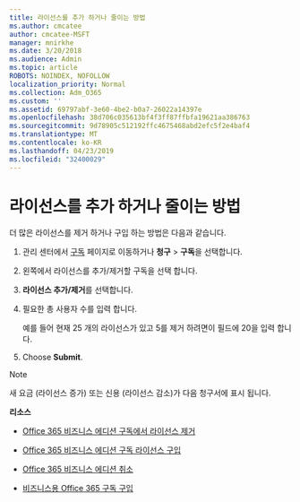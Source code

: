 ```yaml
---
title: 라이선스를 추가 하거나 줄이는 방법
ms.author: cmcatee
author: cmcatee-MSFT
manager: mnirkhe
ms.date: 3/20/2018
ms.audience: Admin
ms.topic: article
ROBOTS: NOINDEX, NOFOLLOW
localization_priority: Normal
ms.collection: Adm_O365
ms.custom: ''
ms.assetid: 69797abf-3e60-4be2-b0a7-26022a14397e
ms.openlocfilehash: 38d706c035613bf4f3ff87ffbfa19621aa386763
ms.sourcegitcommit: 9d78905c512192ffc4675468abd2efc5f2e4baf4
ms.translationtype: MT
ms.contentlocale: ko-KR
ms.lasthandoff: 04/23/2019
ms.locfileid: "32400029"
---
```

# <a name="how-to-add-or-reduce-licenses"></a>라이선스를 추가 하거나 줄이는 방법

더 많은 라이선스를 제거 하거나 구입 하는 방법은 다음과 같습니다.
  
1. 관리 센터에서 [구독](https://go.microsoft.com/fwlink/p/?linkid=842054) 페이지로 이동하거나 **청구** \> **구독**을 선택합니다.
    
2. 왼쪽에서 라이선스를 추가/제거할 구독을 선택 합니다.
    
3. **라이선스 추가/제거**를 선택합니다.
    
4. 필요한 총 사용자 수를 입력 합니다.
    
    예를 들어 현재 25 개의 라이선스가 있고 5를 제거 하려면이 필드에 20을 입력 합니다.
    
5. Choose **Submit**.
    
> [!NOTE]
> 새 요금 (라이선스 증가) 또는 신용 (라이선스 감소)가 다음 청구서에 표시 됩니다. 
  
 **리소스**
  
- [Office 365 비즈니스 에디션 구독에서 라이선스 제거](https://support.office.com/article/9c64d127-e2dd-4ecc-81f5-2f87e5a74803)
    
- [Office 365 비즈니스 에디션 구독 라이선스 구입](https://support.office.com/article/36081d8d-b3fa-4948-8c34-e217bba825e1)
    
- [Office 365 비즈니스 에디션 취소](https://support.office.com/article/b1bc0bef-4608-4601-813a-cdd9f746709a)
    
- [비즈니스용 Office 365 구독 구입](https://support.office.com/article/fab3b86c-3359-4042-8692-5d4dc7550b7c)
    

